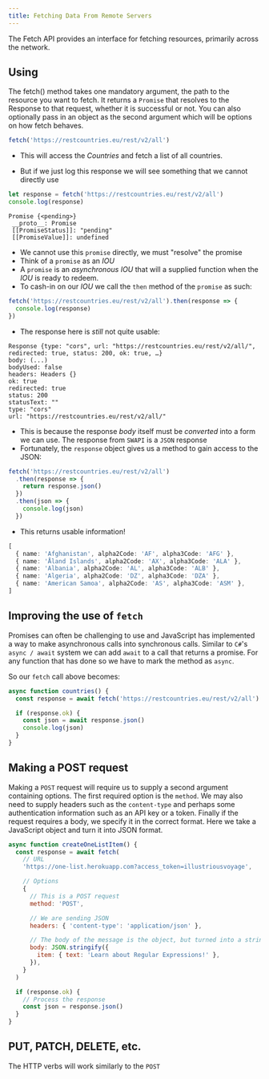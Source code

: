 ```yaml
---
title: Fetching Data From Remote Servers
---
```


The Fetch API provides an interface for fetching resources, primarily across the
network.

## Using

The fetch() method takes one mandatory argument, the path to the resource you
want to fetch. It returns a `Promise` that resolves to the Response to that
request, whether it is successful or not. You can also optionally pass in an
object as the second argument which will be options on how fetch behaves.

```javascript
fetch('https://restcountries.eu/rest/v2/all')
```

- This will access the _Countries_ and fetch a list of all countries.

- But if we just log this response we will see something that we cannot directly
  use

```javascript
let response = fetch('https://restcountries.eu/rest/v2/all')
console.log(response)
```

```
Promise {<pending>}
 __proto__: Promise
 [[PromiseStatus]]: "pending"
 [[PromiseValue]]: undefined
```

- We cannot use this `promise` directly, we must "resolve" the promise
- Think of a `promise` as an _IOU_
- A `promise` is an _asynchronous_ _IOU_ that will a supplied function when the
  _IOU_ is ready to redeem.
- To cash-in on our _IOU_ we call the `then` method of the `promise` as such:

```javascript
fetch('https://restcountries.eu/rest/v2/all').then(response => {
  console.log(response)
})
```

- The response here is _still_ not quite usable:

```
Response {type: "cors", url: "https://restcountries.eu/rest/v2/all/", redirected: true, status: 200, ok: true, …}
body: (...)
bodyUsed: false
headers: Headers {}
ok: true
redirected: true
status: 200
statusText: ""
type: "cors"
url: "https://restcountries.eu/rest/v2/all/"
```

- This is because the response _body_ itself must be _converted_ into a form we
  can use. The response from `SWAPI` is a `JSON` response
- Fortunately, the `response` object gives us a method to gain access to the
  JSON:

```javascript
fetch('https://restcountries.eu/rest/v2/all')
  .then(response => {
    return response.json()
  })
  .then(json => {
    console.log(json)
  })
```

- This returns usable information!

<!-- prettier-ignore -->
```typescript
[
  { name: 'Afghanistan', alpha2Code: 'AF', alpha3Code: 'AFG' },
  { name: 'Åland Islands', alpha2Code: 'AX', alpha3Code: 'ALA' },
  { name: 'Albania', alpha2Code: 'AL', alpha3Code: 'ALB' },
  { name: 'Algeria', alpha2Code: 'DZ', alpha3Code: 'DZA' },
  { name: 'American Samoa', alpha2Code: 'AS', alpha3Code: 'ASM' },
]
```

## Improving the use of `fetch`

Promises can often be challenging to use and JavaScript has implemented a way to
make asynchronous calls into synchronous calls. Similar to `C#`'s
`async / await` system we can add `await` to a call that returns a promise. For
any function that has done so we have to mark the method as `async`.

So our `fetch` call above becomes:

```javascript
async function countries() {
  const response = await fetch('https://restcountries.eu/rest/v2/all')

  if (response.ok) {
    const json = await response.json()
    console.log(json)
  }
}
```

## Making a POST request

Making a `POST` request will require us to supply a second argument containing
options. The first required option is the `method`. We may also need to supply
headers such as the `content-type` and perhaps some authentication information
such as an API key or a token. Finally if the request requires a body, we
specify it in the correct format. Here we take a JavaScript object and turn it
into JSON format.

```javascript
async function createOneListItem() {
  const response = await fetch(
    // URL
    'https://one-list.herokuapp.com?access_token=illustriousvoyage',

    // Options
    {
      // This is a POST request
      method: 'POST',

      // We are sending JSON
      headers: { 'content-type': 'application/json' },

      // The body of the message is the object, but turned into a string in JSON format
      body: JSON.stringify({
        item: { text: 'Learn about Regular Expressions!' },
      }),
    }
  )

  if (response.ok) {
    // Process the response
    const json = response.json()
  }
}
```

## PUT, PATCH, DELETE, etc.

The HTTP verbs will work similarly to the `POST`
